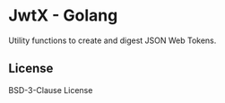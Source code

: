 # JwtX - Golang

Utility functions to create and digest JSON Web Tokens.

## License

BSD-3-Clause License
